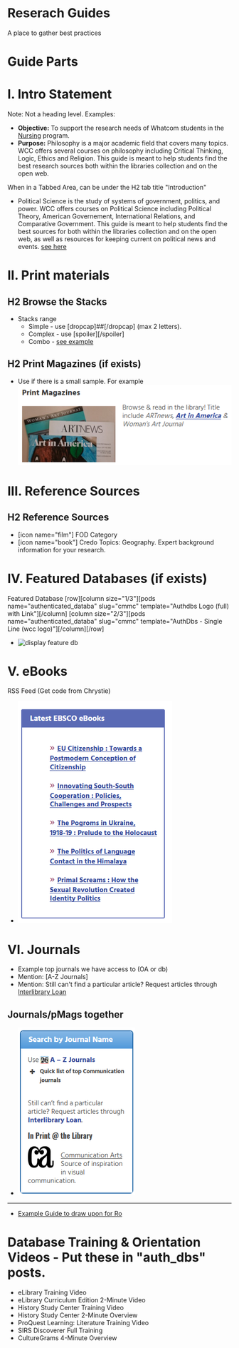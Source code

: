 # Reserach Guides
A place to gather best practices

# Guide Parts

# I. Intro Statement
Note: Not a heading level.  Examples:
* **Objective:** To support the research needs of  Whatcom students in the [Nursing](http://whatcom.edu/academics/degrees-certificates/nursing) program.
* **Purpose:** Philosophy is a major academic field that covers many topics. WCC offers several courses on philosophy including Critical Thinking, Logic, Ethics and Religion. This guide is meant to help students find the best research sources both within the libraries collection and on the open web.

When in a Tabbed Area, can be under the H2 tab title "Introduction"
* Political Science is the study of systems of government, politics, and power. WCC offers courses on Political Science including Political Theory, American Governement, International Relations, and Comparative Government. This guide is meant to help students find the best sources for both within the libraries collection and on the open web, as well as resources for keeping current on political news and events. [see here](http://librarywp.whatcom.edu/home/polisci/)

# II. Print materials

## H2 Browse the Stacks
* Stacks range
    * Simple - use [dropcap]##[/dropcap] (max 2 letters).
    * Complex - use [spoiler][/spoiler]
    * Combo - [see example](http://librarywp.whatcom.edu/home/polisci/)

## H2 Print Magazines (if exists)
* Use if there is a small sample.  For example
![art magazines](media/pmags.png)
 
# III. Reference Sources
## H2 Reference Sources
* [icon name="film"] FOD Category
* [icon name="book"] Credo Topics: Geography. Expert background information for your research. 




# IV. Featured Databases (if exists)
Featured Database
[row][column size="1/3"][pods name="authenticated_databa" slug="cmmc" template="Authdbs Logo (full) with Link"][/column]
[column size="2/3"][pods name="authenticated_databa" slug="cmmc" template="AuthDbs - Single Line (wcc logo)"][/column][/row]
* ![display feature db](media/featuredb.png)

# V. eBooks
RSS Feed (Get code from Chrystie)
* ![EBSCO RSS Feed](media/rssebsco.png)

# VI. Journals 
* Example top journals we have access to (OA or db) 
* Mention: [A-Z Journals]
* Mention: Still can't find a particular article? Request articles through [Interlibrary Loan](http://library.whatcom.edu/services/interlibrary-loan)

## Journals/pMags together
* ![journals and mags](media/journamags.png) 



<hr>







* [Example Guide to draw upon for Ro](https://ulib.iupui.edu/guides/libguides-best-practices)

# Database Training & Orientation Videos - Put these in "auth_dbs" posts.
* eLibrary Training Video 
*	eLibrary Curriculum Edition 2-Minute Video 
*	History Study Center Training Video 
*	History Study Center 2-Minute Overview 
*	ProQuest Learning: Literature Training Video 
*	SIRS Discoverer Full Training 
*	CultureGrams 4-Minute Overview 
